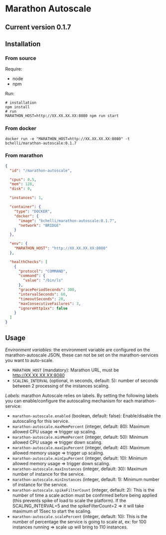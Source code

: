 
# Marathon Autoscale

## Current version 0.1.7

## Installation

### From source
Require:
* node
* npm

Run:
```shell
# installation
npm install
# run
MARATHON_HOST=http://XX.XX.XX.XX:8080 npm run start
```

### From docker
```shell
docker run -e "MARATHON_HOST=http://XX.XX.XX.XX:8080" -t bchelli/marathon-autoscale:0.1.7
```

### From marathon
```json
{
  "id": "/marathon-autoscale",

  "cpus": 0.5,
  "mem": 128,
  "disk": 0,

  "instances": 1,

  "container": {
    "type": "DOCKER",
    "docker": {
      "image": "bchelli/marathon-autoscale:0.1.7",
      "network": "BRIDGE"
    }
  },

  "env": {
    "MARATHON_HOST": "http://XX.XX.XX.XX:8080"
  },

  "healthChecks": [
    {
      "protocol": "COMMAND",
      "command": {
        "value": "/bin/ls"
      },
      "gracePeriodSeconds": 300,
      "intervalSeconds": 60,
      "timeoutSeconds": 20,
      "maxConsecutiveFailures": 3,
      "ignoreHttp1xx": false
    }
  ]
}
```

## Usage

*Environment variables:* the environment variable are configured on the marathon-autoscale JSON, these can not be set on the marathon-services you want to auto-scale.
* ```MARATHON_HOST``` (mandatory): Marathon URL, must be http://XX.XX.XX.XX:8080
* ```SCALING_INTERVAL``` (optional, in seconds, default: 5): number of seconds between 2 processing of the instances scaling.

*Labels:*  marathon Autoscale relies on labels. By setting the following labels you can enable/configure the autoscaling mechanism for each marathon-service:
* ```marathon-autoscale.enabled``` (boolean, default: false): Enable/disable the autoscaling for this service.
* ```marathon-autoscale.maxMemPercent``` (integer, default: 80): Maximum allowed CPU usage => trigger up scaling.
* ```marathon-autoscale.minMemPercent``` (integer, default: 50): Minimum allowed CPU usage => trigger down scaling.
* ```marathon-autoscale.maxCpuPercent``` (integer, default: 40): Maximum allowed memory usage => trigger up scaling.
* ```marathon-autoscale.minCpuPercent``` (integer, default: 10): Minimum allowed memory usage => trigger down scaling.
* ```marathon-autoscale.maxInstances``` (integer, default: 30): Maximum number of instance for the service.
* ```marathon-autoscale.minInstances``` (integer, default: 1): Minimum number of instance for the service.
* ```marathon-autoscale.spikeFilterCount``` (integer, default: 2): This is the number of time a scale action must be confirmed before being applied (this prevents spike of load to scale the platform). If the SCALING_INTERVAL=5 and the spikeFilterCount=2 => it will take maximum of 15sec to start the scaling.
* ```marathon-autoscale.scalePercent``` (integer, default: 10): This is the number of percentage the service is going to scale at, ex: for 100 instances running => scale up will bring to 110 instances.
